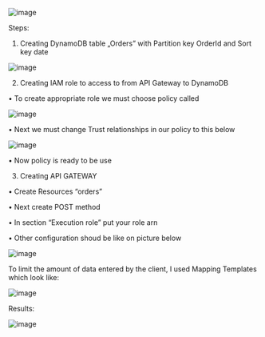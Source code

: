 
![image](https://user-images.githubusercontent.com/60892908/132727620-98aff593-ffaa-4b9f-8b38-be7b7a9f09f5.png)


Steps:
1.	Creating DynamoDB table „Orders” with Partition key OrderId and Sort key date

 ![image](https://user-images.githubusercontent.com/60892908/132727667-20d5b13c-affb-4af6-9b67-f9588c872492.png)


2.	Creating IAM role to access to from API Gateway to DynamoDB

 •	To create appropriate role we must choose policy called 

 ![image](https://user-images.githubusercontent.com/60892908/132727684-d279e2d7-7ee2-4dbe-8259-1b4ebb0afd0e.png)

 
 •	Next we must change Trust relationships in our policy to this below

 ![image](https://user-images.githubusercontent.com/60892908/132727705-6c1ab221-b9df-4052-81ae-15bc32f3e69b.png)

 
 •	Now policy is ready to be use


3.	Creating API GATEWAY

 •	Create Resources “orders”

 •	Next create POST method

 •	In section “Execution role” put your role arn

 •	Other configuration shoud be like on picture below

 ![image](https://user-images.githubusercontent.com/60892908/132727734-79d9c912-67ca-48e2-9171-4a3a680c1cdf.png)

 

 To limit the amount of data entered by the client, I used Mapping Templates which look like:

 ![image](https://user-images.githubusercontent.com/60892908/132727769-41cbe644-52a5-4a45-b044-47d95425c086.png)




 
Results:

![image](https://user-images.githubusercontent.com/60892908/132728415-ce3b17da-eeca-444c-9aef-86dbe5a5e903.png)

 






 



